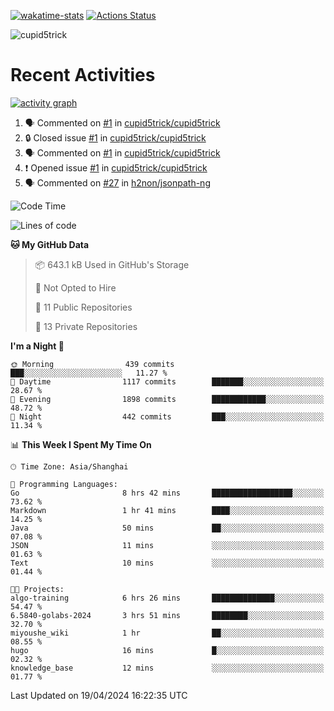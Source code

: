 [![wakatime-stats](https://github.com/cupid5trick/cupid5trick/workflows/wakatime-stats/badge.svg)](https://github.com/cupid5trick/cupid5trick/actions)
[![Actions Status](https://github.com/cupid5trick/cupid5trick/workflows/update-gh-activity/badge.svg)](https://github.com/cupid5trick/cupid5trick/actions)

![cupid5trick](https://socialify.git.ci/cupid5trick/cupid5trick/image?description=1&font=KoHo&forks=1&issues=1&language=1&name=1&owner=1&pattern=Signal&pulls=1&stargazers=1&theme=Light)

# Recent Activities

[![activity graph](https://github-readme-activity-graph.vercel.app/graph?username=cupid5trick&theme=github-dark-dimmed&custom_title=cupid5trick%20Activity%20Graph&hide_border=true)](https://github.com/ashutosh00710/github-readme-activity-graph)


<!--START_SECTION:activity-->
1. 🗣 Commented on [#1](https://github.com/cupid5trick/cupid5trick/issues/1#issuecomment-1961666240) in [cupid5trick/cupid5trick](https://github.com/cupid5trick/cupid5trick)
2. 🔒 Closed issue [#1](https://github.com/cupid5trick/cupid5trick/issues/1) in [cupid5trick/cupid5trick](https://github.com/cupid5trick/cupid5trick)
3. 🗣 Commented on [#1](https://github.com/cupid5trick/cupid5trick/issues/1#issuecomment-1949913602) in [cupid5trick/cupid5trick](https://github.com/cupid5trick/cupid5trick)
4. ❗ Opened issue [#1](https://github.com/cupid5trick/cupid5trick/issues/1) in [cupid5trick/cupid5trick](https://github.com/cupid5trick/cupid5trick)
5. 🗣 Commented on [#27](https://github.com/h2non/jsonpath-ng/issues/27#issuecomment-1878332655) in [h2non/jsonpath-ng](https://github.com/h2non/jsonpath-ng)
<!--END_SECTION:activity-->

<!--START_SECTION:waka-->
![Code Time](http://img.shields.io/badge/Code%20Time-318%20hrs%2035%20mins-blue)

![Lines of code](https://img.shields.io/badge/From%20Hello%20World%20I%27ve%20Written-5.7%20million%20lines%20of%20code-blue)

**🐱 My GitHub Data** 

> 📦 643.1 kB Used in GitHub's Storage 
 > 
> 🚫 Not Opted to Hire
 > 
> 📜 11 Public Repositories 
 > 
> 🔑 13 Private Repositories 
 > 
**I'm a Night 🦉** 

```text
🌞 Morning                439 commits         ███░░░░░░░░░░░░░░░░░░░░░░   11.27 % 
🌆 Daytime                1117 commits        ███████░░░░░░░░░░░░░░░░░░   28.67 % 
🌃 Evening                1898 commits        ████████████░░░░░░░░░░░░░   48.72 % 
🌙 Night                  442 commits         ███░░░░░░░░░░░░░░░░░░░░░░   11.34 % 
```


📊 **This Week I Spent My Time On** 

```text
🕑︎ Time Zone: Asia/Shanghai

💬 Programming Languages: 
Go                       8 hrs 42 mins       ██████████████████░░░░░░░   73.62 % 
Markdown                 1 hr 41 mins        ████░░░░░░░░░░░░░░░░░░░░░   14.25 % 
Java                     50 mins             ██░░░░░░░░░░░░░░░░░░░░░░░   07.08 % 
JSON                     11 mins             ░░░░░░░░░░░░░░░░░░░░░░░░░   01.63 % 
Text                     10 mins             ░░░░░░░░░░░░░░░░░░░░░░░░░   01.44 % 

🐱‍💻 Projects: 
algo-training            6 hrs 26 mins       ██████████████░░░░░░░░░░░   54.47 % 
6.5840-golabs-2024       3 hrs 51 mins       ████████░░░░░░░░░░░░░░░░░   32.70 % 
miyoushe_wiki            1 hr                ██░░░░░░░░░░░░░░░░░░░░░░░   08.55 % 
hugo                     16 mins             █░░░░░░░░░░░░░░░░░░░░░░░░   02.32 % 
knowledge_base           12 mins             ░░░░░░░░░░░░░░░░░░░░░░░░░   01.77 % 
```


 Last Updated on 19/04/2024 16:22:35 UTC
<!--END_SECTION:waka-->

